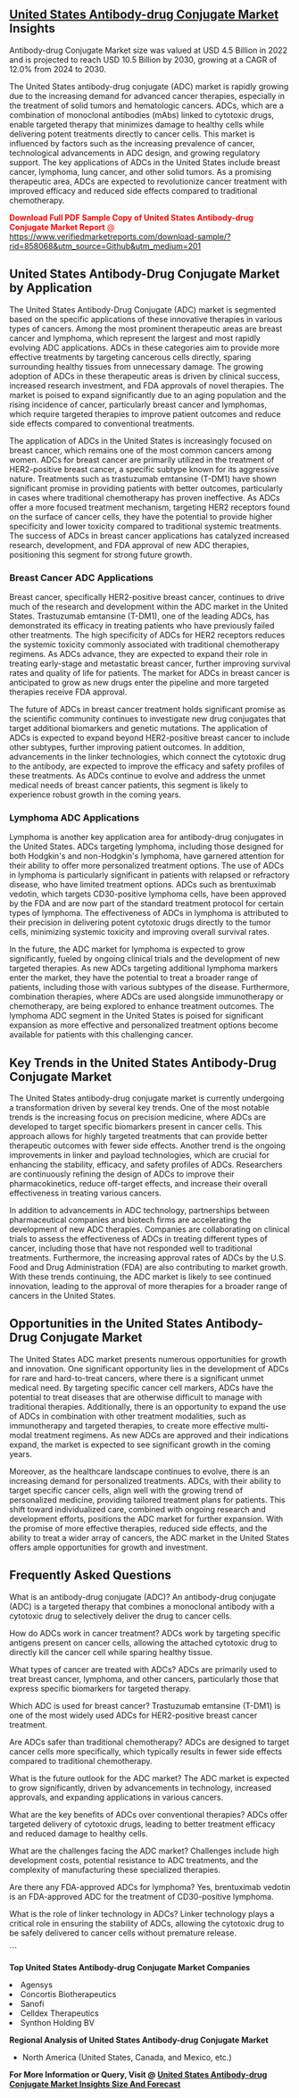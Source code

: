 <h2><a href="https://www.verifiedmarketreports.com/download-sample/?rid=858068&amp;utm_source=Github&amp;utm_medium=201" target="_blank">United States Antibody-drug Conjugate Market</a> Insights</h2><p>Antibody-drug Conjugate Market size was valued at USD 4.5 Billion in 2022 and is projected to reach USD 10.5 Billion by 2030, growing at a CAGR of 12.0% from 2024 to 2030.</p><p><p>The United States antibody-drug conjugate (ADC) market is rapidly growing due to the increasing demand for advanced cancer therapies, especially in the treatment of solid tumors and hematologic cancers. ADCs, which are a combination of monoclonal antibodies (mAbs) linked to cytotoxic drugs, enable targeted therapy that minimizes damage to healthy cells while delivering potent treatments directly to cancer cells. This market is influenced by factors such as the increasing prevalence of cancer, technological advancements in ADC design, and growing regulatory support. The key applications of ADCs in the United States include breast cancer, lymphoma, lung cancer, and other solid tumors. As a promising therapeutic area, ADCs are expected to revolutionize cancer treatment with improved efficacy and reduced side effects compared to traditional chemotherapy. <p><span class=""><span style="color: #ff0000;"><strong>Download Full PDF Sample Copy of United States Antibody-drug Conjugate Market Report</strong> @ </span><a href="https://www.verifiedmarketreports.com/download-sample/?rid=858068&amp;utm_source=Github&amp;utm_medium=201" target="_blank">https://www.verifiedmarketreports.com/download-sample/?rid=858068&amp;utm_source=Github&amp;utm_medium=201</a></span></p></p><h2>United States Antibody-Drug Conjugate Market by Application</h2><p>The United States Antibody-Drug Conjugate (ADC) market is segmented based on the specific applications of these innovative therapies in various types of cancers. Among the most prominent therapeutic areas are breast cancer and lymphoma, which represent the largest and most rapidly evolving ADC applications. ADCs in these categories aim to provide more effective treatments by targeting cancerous cells directly, sparing surrounding healthy tissues from unnecessary damage. The growing adoption of ADCs in these therapeutic areas is driven by clinical success, increased research investment, and FDA approvals of novel therapies. The market is poised to expand significantly due to an aging population and the rising incidence of cancer, particularly breast cancer and lymphomas, which require targeted therapies to improve patient outcomes and reduce side effects compared to conventional treatments. <p>The application of ADCs in the United States is increasingly focused on breast cancer, which remains one of the most common cancers among women. ADCs for breast cancer are primarily utilized in the treatment of HER2-positive breast cancer, a specific subtype known for its aggressive nature. Treatments such as trastuzumab emtansine (T-DM1) have shown significant promise in providing patients with better outcomes, particularly in cases where traditional chemotherapy has proven ineffective. As ADCs offer a more focused treatment mechanism, targeting HER2 receptors found on the surface of cancer cells, they have the potential to provide higher specificity and lower toxicity compared to traditional systemic treatments. The success of ADCs in breast cancer applications has catalyzed increased research, development, and FDA approval of new ADC therapies, positioning this segment for strong future growth.<h3>Breast Cancer ADC Applications</h3><p>Breast cancer, specifically HER2-positive breast cancer, continues to drive much of the research and development within the ADC market in the United States. Trastuzumab emtansine (T-DM1), one of the leading ADCs, has demonstrated its efficacy in treating patients who have previously failed other treatments. The high specificity of ADCs for HER2 receptors reduces the systemic toxicity commonly associated with traditional chemotherapy regimens. As ADCs advance, they are expected to expand their role in treating early-stage and metastatic breast cancer, further improving survival rates and quality of life for patients. The market for ADCs in breast cancer is anticipated to grow as new drugs enter the pipeline and more targeted therapies receive FDA approval.<p>The future of ADCs in breast cancer treatment holds significant promise as the scientific community continues to investigate new drug conjugates that target additional biomarkers and genetic mutations. The application of ADCs is expected to expand beyond HER2-positive breast cancer to include other subtypes, further improving patient outcomes. In addition, advancements in the linker technologies, which connect the cytotoxic drug to the antibody, are expected to improve the efficacy and safety profiles of these treatments. As ADCs continue to evolve and address the unmet medical needs of breast cancer patients, this segment is likely to experience robust growth in the coming years.<h3>Lymphoma ADC Applications</h3><p>Lymphoma is another key application area for antibody-drug conjugates in the United States. ADCs targeting lymphoma, including those designed for both Hodgkin's and non-Hodgkin's lymphoma, have garnered attention for their ability to offer more personalized treatment options. The use of ADCs in lymphoma is particularly significant in patients with relapsed or refractory disease, who have limited treatment options. ADCs such as brentuximab vedotin, which targets CD30-positive lymphoma cells, have been approved by the FDA and are now part of the standard treatment protocol for certain types of lymphoma. The effectiveness of ADCs in lymphoma is attributed to their precision in delivering potent cytotoxic drugs directly to the tumor cells, minimizing systemic toxicity and improving overall survival rates.<p>In the future, the ADC market for lymphoma is expected to grow significantly, fueled by ongoing clinical trials and the development of new targeted therapies. As new ADCs targeting additional lymphoma markers enter the market, they have the potential to treat a broader range of patients, including those with various subtypes of the disease. Furthermore, combination therapies, where ADCs are used alongside immunotherapy or chemotherapy, are being explored to enhance treatment outcomes. The lymphoma ADC segment in the United States is poised for significant expansion as more effective and personalized treatment options become available for patients with this challenging cancer.<h2>Key Trends in the United States Antibody-Drug Conjugate Market</h2><p>The United States antibody-drug conjugate market is currently undergoing a transformation driven by several key trends. One of the most notable trends is the increasing focus on precision medicine, where ADCs are developed to target specific biomarkers present in cancer cells. This approach allows for highly targeted treatments that can provide better therapeutic outcomes with fewer side effects. Another trend is the ongoing improvements in linker and payload technologies, which are crucial for enhancing the stability, efficacy, and safety profiles of ADCs. Researchers are continuously refining the design of ADCs to improve their pharmacokinetics, reduce off-target effects, and increase their overall effectiveness in treating various cancers.<p>In addition to advancements in ADC technology, partnerships between pharmaceutical companies and biotech firms are accelerating the development of new ADC therapies. Companies are collaborating on clinical trials to assess the effectiveness of ADCs in treating different types of cancer, including those that have not responded well to traditional treatments. Furthermore, the increasing approval rates of ADCs by the U.S. Food and Drug Administration (FDA) are also contributing to market growth. With these trends continuing, the ADC market is likely to see continued innovation, leading to the approval of more therapies for a broader range of cancers in the United States.<h2>Opportunities in the United States Antibody-Drug Conjugate Market</h2><p>The United States ADC market presents numerous opportunities for growth and innovation. One significant opportunity lies in the development of ADCs for rare and hard-to-treat cancers, where there is a significant unmet medical need. By targeting specific cancer cell markers, ADCs have the potential to treat diseases that are otherwise difficult to manage with traditional therapies. Additionally, there is an opportunity to expand the use of ADCs in combination with other treatment modalities, such as immunotherapy and targeted therapies, to create more effective multi-modal treatment regimens. As new ADCs are approved and their indications expand, the market is expected to see significant growth in the coming years.<p>Moreover, as the healthcare landscape continues to evolve, there is an increasing demand for personalized treatments. ADCs, with their ability to target specific cancer cells, align well with the growing trend of personalized medicine, providing tailored treatment plans for patients. This shift toward individualized care, combined with ongoing research and development efforts, positions the ADC market for further expansion. With the promise of more effective therapies, reduced side effects, and the ability to treat a wider array of cancers, the ADC market in the United States offers ample opportunities for growth and investment.<h2>Frequently Asked Questions</h2><p>What is an antibody-drug conjugate (ADC)? An antibody-drug conjugate (ADC) is a targeted therapy that combines a monoclonal antibody with a cytotoxic drug to selectively deliver the drug to cancer cells.</p><p>How do ADCs work in cancer treatment? ADCs work by targeting specific antigens present on cancer cells, allowing the attached cytotoxic drug to directly kill the cancer cell while sparing healthy tissue.</p><p>What types of cancer are treated with ADCs? ADCs are primarily used to treat breast cancer, lymphoma, and other cancers, particularly those that express specific biomarkers for targeted therapy.</p><p>Which ADC is used for breast cancer? Trastuzumab emtansine (T-DM1) is one of the most widely used ADCs for HER2-positive breast cancer treatment.</p><p>Are ADCs safer than traditional chemotherapy? ADCs are designed to target cancer cells more specifically, which typically results in fewer side effects compared to traditional chemotherapy.</p><p>What is the future outlook for the ADC market? The ADC market is expected to grow significantly, driven by advancements in technology, increased approvals, and expanding applications in various cancers.</p><p>What are the key benefits of ADCs over conventional therapies? ADCs offer targeted delivery of cytotoxic drugs, leading to better treatment efficacy and reduced damage to healthy cells.</p><p>What are the challenges facing the ADC market? Challenges include high development costs, potential resistance to ADC treatments, and the complexity of manufacturing these specialized therapies.</p><p>Are there any FDA-approved ADCs for lymphoma? Yes, brentuximab vedotin is an FDA-approved ADC for the treatment of CD30-positive lymphoma.</p><p>What is the role of linker technology in ADCs? Linker technology plays a critical role in ensuring the stability of ADCs, allowing the cytotoxic drug to be safely delivered to cancer cells without premature release.</p>```</p><p><strong>Top United States Antibody-drug Conjugate Market Companies</strong></p><div data-test-id=""><p><li>Agensys</li><li> Concortis Biotherapeutics</li><li> Sanofi</li><li> Celldex Therapeutics</li><li> Synthon Holding BV</li></p><div><strong>Regional Analysis of&nbsp;United States Antibody-drug Conjugate Market</strong></div><ul><li dir="ltr"><p dir="ltr">North America&nbsp;(United States, Canada, and Mexico, etc.)</p></li></ul><p><strong>For More Information or Query, Visit @&nbsp;</strong><strong><a href="https://www.verifiedmarketreports.com/product/antibody-drug-conjugate-market/?utm_source=Github&amp;utm_medium=201" target="_blank">United States Antibody-drug Conjugate Market Insights Size And Forecast</a></strong></p></div>
